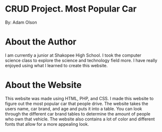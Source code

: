 # CRUD Project. Most Popular Car
By: Adam Olson

# About the Author
I am currently a junior at Shakopee High School. I took the computer science class to explore the science and technology field more. I have really enjoyed using what I learned to create this website.  

# About the Website
This website was made using HTML, PHP, and CSS.
I made this website to figure out the most popular car that people drive. The website takes the users name, car brand, and age and puts it into a table. You can look through the different car brand tables to determine the amount of people who own that vehicle. The website also contains a lot of color and different fonts that allow for a more appealing look. 
